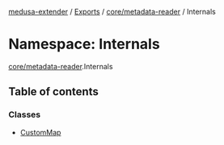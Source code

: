 [medusa-extender](../README.md) / [Exports](../modules.md) / [core/metadata-reader](core_metadata_reader.md) / Internals

# Namespace: Internals

[core/metadata-reader](core_metadata_reader.md).Internals

## Table of contents

### Classes

- [CustomMap](../classes/core_metadata_reader.Internals.CustomMap.md)
